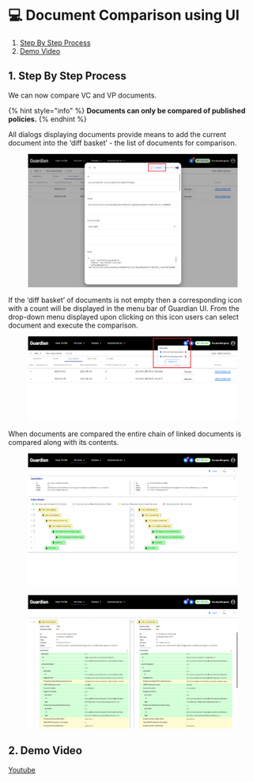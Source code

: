 # 💻 Document Comparison using UI

1. [Step By Step Process](document-comparison-using-ui.md#id-1.-step-by-step-process)
2. [Demo Video](document-comparison-using-ui.md#id-2.-demo-video)

## 1. Step By Step Process

We can now compare VC and VP documents.

{% hint style="info" %}
**Documents can only be compared of published policies.**
{% endhint %}

All dialogs displaying documents provide means to add the current document into the ‘diff basket’ - the list of documents for comparison.

<figure><img src="../../../../.gitbook/assets/image (204).png" alt=""><figcaption></figcaption></figure>

If the ‘diff basket’ of documents is not empty then a corresponding icon with a count will be displayed in the menu bar of Guardian UI. From the drop-down menu displayed upon clicking on this icon users can select document and execute the comparison.

<figure><img src="../../../../.gitbook/assets/image (206).png" alt=""><figcaption></figcaption></figure>

When documents are compared the entire chain of linked documents is compared along with its contents.

<figure><img src="../../../../.gitbook/assets/image (208).png" alt=""><figcaption></figcaption></figure>

<figure><img src="../../../../.gitbook/assets/image (209).png" alt=""><figcaption></figcaption></figure>

## 2. Demo Video

[Youtube](https://www.youtube.com/watch?v=2ABlV3amPVo\&list=PLnld0e1pwLhqb69cELqQrW87JFVIDfocL\&index=10\&t=288s)
